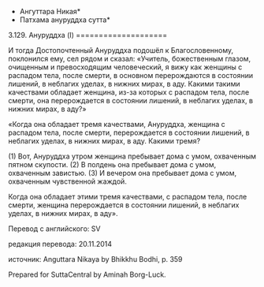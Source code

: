 * Ангуттара Никая*
* Патхама ануруддха сутта*

3\.129\. Ануруддха \(I\)
\=\=\=\=\=\=\=\=\=\=\=\=\=\=\=\=\=\=\=\=

И тогда Достопочтенный Ануруддха подошёл к Благословенному, поклонился ему, сел рядом и сказал: «Учитель, божественным глазом, очищенным и превосходящим человеческий, я вижу как женщины с распадом тела, после смерти, в основном перерождаются в состоянии лишений, в неблагих уделах, в нижних мирах, в аду\. Какими такими качествами обладает женщина, из\-за которых с распадом тела, после смерти, она перерождается в состоянии лишений, в неблагих уделах, в нижних мирах, в аду?»

«Когда она обладает тремя качествами, Ануруддха, женщина с распадом тела, после смерти, перерождается в состоянии лишений, в неблагих уделах, в нижних мирах, в аду\. Какими тремя?

\(1\) Вот, Ануруддха утром женщина пребывает дома с умом, охваченным пятном скупости\. \(2\) В полдень она пребывает дома с умом, охваченным завистью\. \(3\) И вечером она пребывает дома с умом, охваченным чувственной жаждой\.

Когда она обладает этими тремя качествами, с распадом тела, после смерти, женщина перерождается в состоянии лишений, в неблагих уделах, в нижних мирах, в аду»\.

Перевод с английского: SV

редакция перевода: 20\.11\.2014

источник: Anguttara Nikaya by Bhikkhu Bodhi, p\. 359

Prepared for SuttaCentral by Aminah Borg\-Luck\.